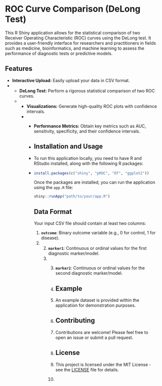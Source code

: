 # ROC Curve Comparison (DeLong Test)

This R Shiny application allows for the statistical comparison of two Receiver Operating Characteristic (ROC) curves using the DeLong test. It provides a user-friendly interface for researchers and practitioners in fields such as medicine, bioinformatics, and machine learning to assess the performance of diagnostic tests or predictive models.

## Features

*   **Interactive Upload:** Easily upload your data in CSV format.
*   *   **DeLong Test:** Perform a rigorous statistical comparison of two ROC curves.
    *   *   **Visualizations:** Generate high-quality ROC plots with confidence intervals.
        *   *   **Performance Metrics:** Obtain key metrics such as AUC, sensitivity, specificity, and their confidence intervals.
         
            *   ## Installation and Usage
         
            *   To run this application locally, you need to have R and RStudio installed, along with the following R packages:
         
            *   ```R
                install.packages(c("shiny", "pROC", "DT", "ggplot2"))
                ```

                Once the packages are installed, you can run the application using the `app.R` file:

                ```R
                shiny::runApp("path/to/your/app.R")
                ```

                ## Data Format

                Your input CSV file should contain at least two columns:

                1.  **`outcome`**: Binary outcome variable (e.g., 0 for control, 1 for disease).
                2.  2.  **`marker1`**: Continuous or ordinal values for the first diagnostic marker/model.
                    3.  3.  **`marker2`**: Continuous or ordinal values for the second diagnostic marker/model.
                      
                        4.  ## Example
                      
                        5.  An example dataset is provided within the application for demonstration purposes.
                      
                        6.  ## Contributing
                      
                        7.  Contributions are welcome! Please feel free to open an issue or submit a pull request.
                      
                        8.  ## License
                      
                        9.  This project is licensed under the MIT License - see the [LICENSE](LICENSE) file for details.
                        10.  
